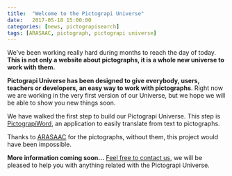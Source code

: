 ```yaml
---
title:  "Welcome to the Pictograpi Universe"
date:   2017-05-18 15:00:00
categories: [news, pictograpisearch]
tags: [ARASAAC, pictograph, pictograpi universe]
---
```

We’ve been working really hard during months to reach the day of today. **This is not only a website about pictographs, it is a whole new universe to work with them.**

**Pictograpi Universe has been designed to give everybody, users, teachers or developers, an easy way to work with pictographs**. Right now we are working in the very first version of our Universe, but we hope we will be able to show you new things soon.

We have walked the first step to build our Pictograpi Universe. This step is [PictograpiWord](https://word.pictograpi.com/), an application to easily translate from text to pictographs.

Thanks to [ARASAAC](http://arasaac.org/) for the pictographs, without them, this project would have been impossible.

**More information coming soon…** [Feel free to contact us](mailto:admin@pictograpi.com), we will be pleased to help you with anything related with the Pictograpi Universe.